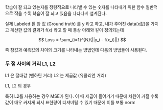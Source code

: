 

학습이 잘 되고 있는지를 정량적으로 나타낼 수 있는 숫자를 나타내기 위한 함수
일반적으로 작을 수록 학습이 잘 되고 있음을 나타나게 설계된다.

실제 Labeled 된 참 값 (Ground truth) 를 y 라고 하고, 내가 주어진 data(x값)을 가지고 계산한 값의 결과가 f(x) 라고 할 때 통상 아래와 같이 정의되는데

$$ Loss = \sum_{i=1}^{N}{||y_i - f(x_i)||} $$

즉 참값과 예측값의 차이의 크기를 나타내는 방법인데  다음의 방법들이 사용된다.



### 두 점 사이의 거리  L1, L2 

L1 은 절대값 (멘하탄 거리)
L2 는 제곱값 (유클리언 거리)

L1, L2 의 경우 

특히 L2를 사용하는 경우 MSE가 된다. 이 때 제곱이 들어가기 때문에 차원이 커질 수록 값이 매우 커지게 되서 표현량이 터져버릴 수 있기 때문에 이를 보통 norm



